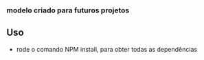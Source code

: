  ### modelo criado para futuros projetos

## Uso

* rode o comando NPM install, para obter todas as dependências